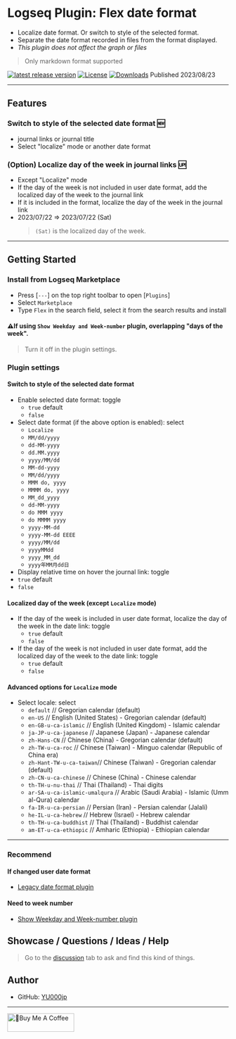 # Logseq Plugin: Flex date format

- Localize date format. Or switch to style of the selected format.
- Separate the date format recorded in files from the format displayed.
- *This plugin does not affect the graph or files*
> Only markdown format supported

[![latest release version](https://img.shields.io/github/v/release/YU000jp/logseq-plugin-flex-date-format)](https://github.com/YU000jp/logseq-plugin-flex-date-format/releases)
[![License](https://img.shields.io/github/license/YU000jp/logseq-plugin-flex-date-format?color=blue)](https://github.com/YU000jp/logseq-plugin-flex-date-format/LICENSE)
[![Downloads](https://img.shields.io/github/downloads/YU000jp/logseq-plugin-flex-date-format/total.svg)](https://github.com/YU000jp/logseq-plugin-flex-date-format/releases)
 Published 2023/08/23

---

## Features

### Switch to style of the selected date format 🆕

- journal links or journal title
- Select "localize" mode or another date format

### (Option) Localize day of the week in journal links 🆙

- Except "Localize" mode
- If the day of the week is not included in user date format, add the localized day of the week to the journal link
- If it is included in the format, localize the day of the week in the journal link
- 2023/07/22 => 2023/07/22 (Sat)
  > `(Sat)` is the localized day of the week.

---

## Getting Started

### Install from Logseq Marketplace

- Press [`---`] on the top right toolbar to open [`Plugins`]
- Select `Marketplace`
- Type `Flex` in the search field, select it from the search results and install

#### ⚠️If using `Show Weekday and Week-number` plugin, overlapping "days of the week".

  > Turn it off in the plugin settings.

### Plugin settings

#### Switch to style of the selected date format

- Enable selected date format: toggle
  - `true` default
  - `false`
- Select date format  (if the above option is enabled): select
  - `Localize`
  - `MM/dd/yyyy`
  - `dd-MM-yyyy`
  - `dd.MM.yyyy`
  - `yyyy/MM/dd`
  - `MM-dd-yyyy`
  - `MM/dd/yyyy`
  - `MMM do, yyyy`
  - `MMMM do, yyyy`
  - `MM_dd_yyyy`
  - `dd-MM-yyyy`
  - `do MMM yyyy`
  - `do MMMM yyyy`
  - `yyyy-MM-dd`
  - `yyyy-MM-dd EEEE`
  - `yyyy/MM/dd`
  - `yyyyMMdd`
  - `yyyy_MM_dd`
  - `yyyy年MM月dd日`
-  Display relative time on hover the journal link: toggle
  - `true` default
  - `false`

#### Localized day of the week (except `Localize` mode)

- If the day of the week is included in user date format, localize the day of the week in the date link: toggle
  - `true` default
  - `false`
- If the day of the week is not included in user date format, add the localized day of the week to the date link: toggle
  - `true` default
  - `false`
#### Advanced options for `Localize` mode
- Select locale: select
  - `default`              // Gregorian calendar (default)  
  - `en-US`                // English (United States) - Gregorian calendar (default)  
  - `en-GB-u-ca-islamic`   // English (United Kingdom) - Islamic calendar  
  - `ja-JP-u-ca-japanese`   // Japanese (Japan) - Japanese calendar  
  - `zh-Hans-CN`            // Chinese (China) - Gregorian calendar (default)  
  - `zh-TW-u-ca-roc`        // Chinese (Taiwan) - Minguo calendar (Republic of China era)  
  - `zh-Hant-TW-u-ca-taiwan`// Chinese (Taiwan) - Gregorian calendar (default)  
  - `zh-CN-u-ca-chinese`    // Chinese (China) - Chinese calendar  
  - `th-TH-u-nu-thai`       // Thai (Thailand) - Thai digits  
  - `ar-SA-u-ca-islamic-umalqura`   // Arabic (Saudi Arabia) - Islamic (Umm al-Qura) calendar  
  - `fa-IR-u-ca-persian`    // Persian (Iran) - Persian calendar (Jalali)  
  - `he-IL-u-ca-hebrew`     // Hebrew (Israel) - Hebrew calendar  
  - `th-TH-u-ca-buddhist`   // Thai (Thailand) - Buddhist calendar  
  - `am-ET-u-ca-ethiopic`   // Amharic (Ethiopia) - Ethiopian calendar

---

### Recommend

#### If changed user date format

- [Legacy date format plugin](https://github.com/YU000jp/logseq-plugin-legacy-date-format)

#### Need to week number

- [Show Weekday and Week-number plugin](https://github.com/YU000jp/logseq-plugin-show-weekday-and-week-number/)

## Showcase / Questions / Ideas / Help

> Go to the [discussion](https://github.com/YU000jp/logseq-plugin-flex-date-format/discussions) tab to ask and find this kind of things.

## Author

- GitHub: [YU000jp](https://github.com/YU000jp)

---

<a href="https://www.buymeacoffee.com/yu000japan" target="_blank"><img src="https://cdn.buymeacoffee.com/buttons/v2/default-violet.png" alt="🍌Buy Me A Coffee" style="height: 42px;width: 152px" ></a>

